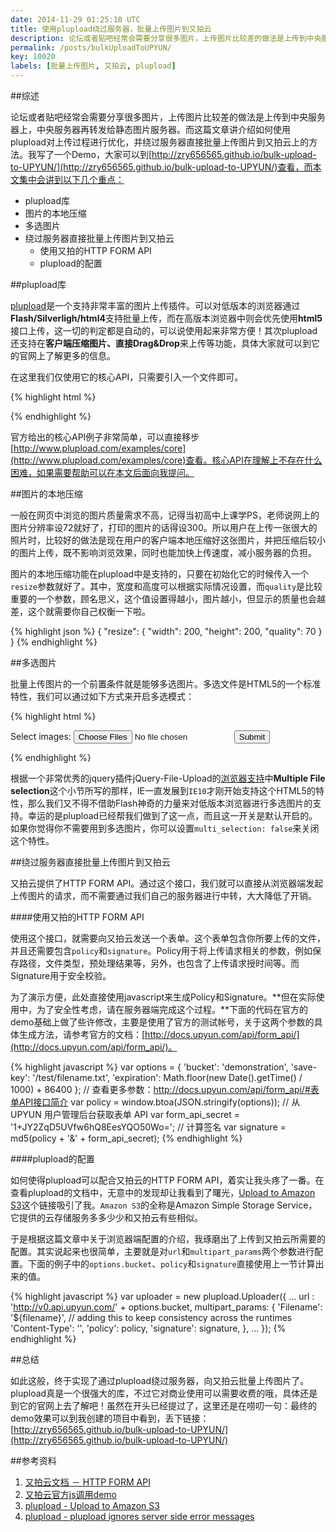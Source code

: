 ```yaml
---
date: 2014-11-29 01:25:10 UTC
title: 使用plupload绕过服务器，批量上传图片到又拍云
description: 论坛或者贴吧经常会需要分享很多图片，上传图片比较差的做法是上传到中央服务器上，中央服务器再转发给静态图片服务器。而这篇文章讲介绍如何使用plupload对上传过程进行优化，并绕过服务器直接批量上传图片到又拍云上的方法。
permalink: /posts/bulkUploadToUPYUN/
key: 10020
labels: [批量上传图片, 又拍云, plupload]
---
```


##综述

论坛或者贴吧经常会需要分享很多图片，上传图片比较差的做法是上传到中央服务器上，中央服务器再转发给静态图片服务器。而这篇文章讲介绍如何使用plupload对上传过程进行优化，并绕过服务器直接批量上传图片到又拍云上的方法。我写了一个Demo，大家可以到[http://zry656565.github.io/bulk-upload-to-UPYUN/](http://zry656565.github.io/bulk-upload-to-UPYUN/)查看，而本文集中会讲到以下几个重点：

- plupload库
- 图片的本地压缩
- 多选图片
- 绕过服务器直接批量上传图片到又拍云
  - 使用又拍的HTTP FORM API
  - plupload的配置

##plupload库

[plupload](http://www.plupload.com/)是一个支持非常丰富的图片上传插件。可以对低版本的浏览器通过**Flash/Silverligh/html4**支持批量上传，而在高版本浏览器中则会优先使用**html5**接口上传，这一切的判定都是自动的，可以说使用起来非常方便！其次plupload还支持在**客户端压缩图片、直接Drag&Drop**来上传等功能，具体大家就可以到它的官网上了解更多的信息。

在这里我们仅使用它的核心API，只需要引入一个文件即可。

{% highlight html %}
<script src="lib/plupload-2.1.2/js/plupload.full.min.js"></script>
{% endhighlight %}

官方给出的核心API例子非常简单，可以直接移步[http://www.plupload.com/examples/core](http://www.plupload.com/examples/core)查看。核心API在理解上不存在什么困难，如果需要帮助可以在本文后面向我提问。

##图片的本地压缩

一般在网页中浏览的图片质量需求不高，记得当初高中上课学PS，老师说网上的图片分辨率设72就好了，打印的图片的话得设300。所以用户在上传一张很大的照片时，比较好的做法是现在用户的客户端本地压缩好这张图片，并把压缩后较小的图片上传，既不影响浏览效果，同时也能加快上传速度，减小服务器的负担。

图片的本地压缩功能在plupload中是支持的，只要在初始化它的时候传入一个`resize`参数就好了。其中，宽度和高度可以根据实际情况设置，而`quality`是比较重要的一个参数，顾名思义，这个值设置得越小，图片越小，但显示的质量也会越差，这个就需要你自己权衡一下啦。

{% highlight json %}
{
    "resize": {
        "width": 200,
        "height": 200,
        "quality": 70
    }
}
{% endhighlight %}

##多选图片

批量上传图片的一个前置条件就是能够多选图片。多选文件是HTML5的一个标准特性，我们可以通过如下方式来开启多选模式：

{% highlight html %}
<form action="xxx">
  Select images: <input type="file" name="img" multiple> <!-- multiple 在这儿是关键！-->
  <input type="submit">
</form>
{% endhighlight %}


根据一个非常优秀的jquery插件jQuery-File-Upload的[浏览器支持](https://github.com/blueimp/jQuery-File-Upload/wiki/Browser-support)中**Multiple File selection**这个小节所写的那样，IE一直发展到`IE10`才刚开始支持这个HTML5的特性，那么我们又不得不借助Flash神奇的力量来对低版本浏览器进行多选图片的支持。幸运的是plupload已经帮我们做到了这一点，而且这一开关是默认开启的。如果你觉得你不需要用到多选图片，你可以设置`multi_selection: false`来关闭这个特性。

##绕过服务器直接批量上传图片到又拍云

又拍云提供了HTTP FORM API。通过这个接口，我们就可以直接从浏览器端发起上传图片的请求，而不需要通过我们自己的服务器进行中转，大大降低了开销。

####使用又拍的HTTP FORM API

使用这个接口，就需要向又拍云发送一个表单。这个表单包含你所要上传的文件，并且还需要包含`policy`和`signature`。Policy用于将上传请求相关的参数，例如保存路径，文件类型，预处理结果等，另外，也包含了上传请求授时间等。而Signature用于安全校验。

为了演示方便，此处直接使用javascript来生成Policy和Signature。**但在实际使用中，为了安全性考虑，请在服务器端完成这个过程。**下面的代码在官方的demo基础上做了些许修改，主要是使用了官方的测试帐号，关于这两个参数的具体生成方法，请参考官方的文档：[http://docs.upyun.com/api/form_api/](http://docs.upyun.com/api/form_api/)。

{% highlight javascript %}
var options = {
    'bucket': 'demonstration',
    'save-key': '/test/filename.txt',
    'expiration': Math.floor(new Date().getTime() / 1000) + 86400
};
// 查看更多参数：http://docs.upyun.com/api/form_api/#表单API接口简介
var policy = window.btoa(JSON.stringify(options));
// 从 UPYUN 用户管理后台获取表单 API
var form_api_secret = '1+JY2ZqD5UVfw6hQ8EesYQO50Wo=';
// 计算签名
var signature = md5(policy + '&' + form_api_secret);
{% endhighlight %}

####plupload的配置

如何使得plupload可以配合又拍云的HTTP FORM API，着实让我头疼了一番。在查看plupload的文档中，无意中的发现却让我看到了曙光，[Upload to Amazon S3](http://www.plupload.com/docs/Upload-to-Amazon-S3)这个链接吸引了我。`Amazon S3`的全称是Amazon Simple Storage Service，它提供的云存储服务多多少少和又拍云有些相似。

于是根据这篇文章中关于浏览器端配置的介绍，我琢磨出了上传到又拍云所需要的配置。其实说起来也很简单，主要就是对`url`和`multipart_params`两个参数进行配置。下面的例子中的`options.bucket`、`policy`和`signature`直接使用上一节计算出来的值。

{% highlight javascript %}
var uploader = new plupload.Uploader({
    ...
    url : 'http://v0.api.upyun.com/' + options.bucket,
    multipart_params: {
        'Filename': '${filename}', // adding this to keep consistency across the runtimes
        'Content-Type': '',
        'policy': policy,
        'signature': signature,
    },
    ...
});
{% endhighlight %}

##总结

如此这般，终于实现了通过plupload绕过服务器，向又拍云批量上传图片了。plupload真是一个很强大的库，不过它对商业使用可以需要收费的哦，具体还是到它的官网上去了解吧！虽然在开头已经提过了，这里还是在唠叨一句：最终的demo效果可以到我创建的项目中看到，丢下链接：[http://zry656565.github.io/bulk-upload-to-UPYUN/](http://zry656565.github.io/bulk-upload-to-UPYUN/)

##参考资料

1. [又拍云文档 － HTTP FORM API](http://docs.upyun.com/api/form_api/)
2. [又拍云官方js调用demo](https://github.com/upyun/js-form-api/blob/master/demo.html)
3. [plupload - Upload to Amazon S3](http://www.plupload.com/docs/Upload-to-Amazon-S3)
4. [plupload - plupload ignores server side error messages](http://www.plupload.com/punbb/viewtopic.php?id=1681)
